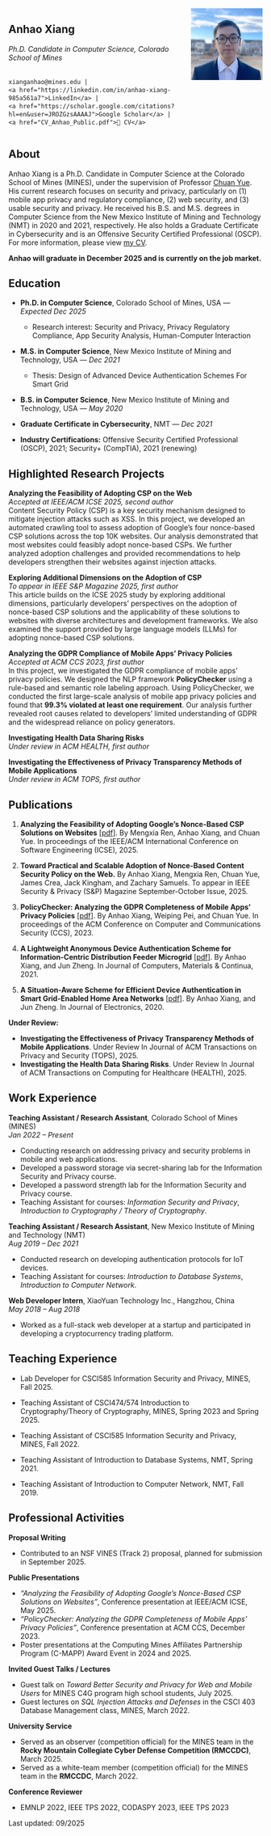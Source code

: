 
<div style="display: flex; align-items: flex-start; gap: 30px;">

  <!-- Left column -->
  <div style="flex: 70%;">
    <h2>Anhao Xiang</h2>
    <em>Ph.D. Candidate in Computer Science, Colorado School of Mines</em><br><br>

    xianganhao@mines.edu | 
    <a href="https://linkedin.com/in/anhao-xiang-985a561a7">LinkedIn</a> |
    <a href="https://scholar.google.com/citations?hl=en&user=JROZGzsAAAAJ">Google Scholar</a> |
    <a href="CV_Anhao_Public.pdf">📄 CV</a>
  </div>

  <!-- Right column -->
  <div style="flex: 30%; text-align: center;">
    <img src="anhao.jpg" alt="Anhao Xiang" width="180">
  </div>

</div>


## About

Anhao Xiang is a Ph.D. Candidate in Computer Science at the Colorado School of Mines (MINES), under the supervision of Professor [Chuan Yue](https://people.mines.edu/chuanyue/). His current research focuses on security and privacy, particularly on (1) mobile app privacy and regulatory compliance, (2) web security, and (3) usable security and privacy. He received his B.S. and M.S. degrees in Computer Science from the New Mexico Institute of Mining and Technology (NMT) in 2020 and 2021, respectively. He also holds a Graduate Certificate in Cybersecurity and is an Offensive Security Certified Professional (OSCP). For more information, please view [my CV](CV_Anhao_Public.pdf).

**Anhao will graduate in December 2025 and is currently on the job market.**


## Education

- **Ph.D. in Computer Science**, Colorado School of Mines, USA — *Expected Dec 2025*
  - Research interest: Security and Privacy, Privacy Regulatory Compliance, App Security Analysis, Human-Computer Interaction
 
- **M.S. in Computer Science**, New Mexico Institute of Mining and Technology, USA — *Dec 2021*
  - Thesis: Design of Advanced Device Authentication Schemes For Smart Grid 

- **B.S. in Computer Science**, New Mexico Institute of Mining and Technology, USA — *May 2020*  

- **Graduate Certificate in Cybersecurity**, NMT — *Dec 2021*  

- **Industry Certifications:** Offensive Security Certified Professional (OSCP), 2021; Security+ (CompTIA), 2021 (renewing)  

## Highlighted Research Projects

**Analyzing the Feasibility of Adopting CSP on the Web**  
*Accepted at IEEE/ACM ICSE 2025, second author*  
Content Security Policy (CSP) is a key security mechanism designed to mitigate injection attacks such as XSS. In this project, we developed an automated crawling tool to assess adoption of Google’s four nonce-based CSP solutions across the top 10K websites. Our analysis demonstrated that most websites could feasibly adopt nonce-based CSPs. We further analyzed adoption challenges and provided recommendations to help developers strengthen their websites against injection attacks.  

**Exploring Additional Dimensions on the Adoption of CSP**  
*To appear in IEEE S&P Magazine 2025, first author*  
This article builds on the ICSE 2025 study by exploring additional dimensions, particularly developers’ perspectives on the adoption of nonce-based CSP solutions and the applicability of these solutions to websites with diverse architectures and development frameworks. We also examined the support provided by large language models (LLMs) for adopting nonce-based CSP solutions.  

**Analyzing the GDPR Compliance of Mobile Apps’ Privacy Policies**  
*Accepted at ACM CCS 2023, first author*  
In this project, we investigated the GDPR compliance of mobile apps’ privacy policies. We designed the NLP framework **PolicyChecker** using a rule-based and semantic role labeling approach. Using PolicyChecker, we conducted the first large-scale analysis of mobile app privacy policies and found that **99.3% violated at least one requirement**. Our analysis further revealed root causes related to developers’ limited understanding of GDPR and the widespread reliance on policy generators.  

**Investigating Health Data Sharing Risks**  
*Under review in ACM HEALTH, first author*  

**Investigating the Effectiveness of Privacy Transparency Methods of Mobile Applications**  
*Under review in ACM TOPS, first author*  


## Publications

1. **Analyzing the Feasibility of Adopting Google’s Nonce-Based CSP Solutions on Websites** [[pdf]](https://ieeexplore.ieee.org/document/11029938).
   By Mengxia Ren, Anhao Xiang, and Chuan Yue. In proceedings of the IEEE/ACM International Conference on Software Engineering (ICSE), 2025.

2. **Toward Practical and Scalable Adoption of Nonce-Based Content Security Policy on the Web.** 
   By Anhao Xiang, Mengxia Ren, Chuan Yue, James Crea, Jack Kingham, and Zachary Samuels. To appear in IEEE Security & Privacy (S&P) Magazine September-October Issue, 2025.

3. **PolicyChecker: Analyzing the GDPR Completeness of Mobile Apps’ Privacy Policies** [[pdf]](https://dl.acm.org/doi/10.1145/3576915.3623067). 
   By Anhao Xiang, Weiping Pei, and Chuan Yue. In proceedings of the ACM Conference on Computer and Communications Security (CCS), 2023.

4. **A Lightweight Anonymous Device Authentication Scheme for Information-Centric Distribution Feeder Microgrid** [[pdf]](https://www.sciencedirect.com/org/science/article/pii/S1546221821004367). By Anhao Xiang, and Jun Zheng. In Journal of Computers, Materials & Continua, 2021.

5. **A Situation-Aware Scheme for Efficient Device Authentication in Smart Grid-Enabled Home Area Networks** [[pdf]](https://www.mdpi.com/2079-9292/9/6/989#:~:text=The%20proposed%20scheme%20utilizes%20the,the%20assessed%20security%20risk%20level.). By Anhao Xiang, and Jun Zheng. In Journal of Electronics, 2020.  

**Under Review:**  
- **Investigating the Effectiveness of Privacy Transparency Methods of Mobile Applications**. Under Review In Journal of ACM Transactions on Privacy and Security (TOPS), 2025.   
- **Investigating the Health Data Sharing Risks**. Under Review In Journal of ACM Transactions on Computing for Healthcare (HEALTH), 2025. 

## Work Experience

**Teaching Assistant / Research Assistant**, Colorado School of Mines (MINES)  
*Jan 2022 – Present*  
- Conducting research on addressing privacy and security problems in mobile and web applications.  
- Developed a password storage via secret-sharing lab for the Information Security and Privacy course.  
- Developed a password strength lab for the Information Security and Privacy course.  
- Teaching Assistant for courses: *Information Security and Privacy*, *Introduction to Cryptography / Theory of Cryptography*.  

**Teaching Assistant / Research Assistant**, New Mexico Institute of Mining and Technology (NMT)  
*Aug 2019 – Dec 2021*  
- Conducted research on developing authentication protocols for IoT devices.  
- Teaching Assistant for courses: *Introduction to Database Systems*, *Introduction to Computer Network*.  

**Web Developer Intern**, XiaoYuan Technology Inc., Hangzhou, China  
*May 2018 – Aug 2018*  
- Worked as a full-stack web developer at a startup and participated in developing a cryptocurrency trading platform.  


## Teaching Experience
- Lab Developer for CSCI585 Information Security and Privacy, MINES, Fall 2025.

- Teaching Assistant of CSCI474/574 Introduction to Cryptography/Theory of Cryptography, MINES, Spring 2023 and Spring 2025.

- Teaching Assistant of CSCI585 Information Security and Privacy, MINES, Fall 2022.

- Teaching Assistant of Introduction to Database Systems, NMT, Spring 2021.

- Teaching Assistant of Introduction to Computer Network, NMT, Fall 2019.

## Professional Activities

**Proposal Writing**  
- Contributed to an NSF VINES (Track 2) proposal, planned for submission in September 2025.  

**Public Presentations**  
- *“Analyzing the Feasibility of Adopting Google’s Nonce-Based CSP Solutions on Websites”*, Conference presentation at IEEE/ACM ICSE, May 2025.  
- *“PolicyChecker: Analyzing the GDPR Completeness of Mobile Apps’ Privacy Policies”*, Conference presentation at ACM CCS, December 2023.  
- Poster presentations at the Computing Mines Affiliates Partnership Program (C-MAPP) Award Event in 2024 and 2025.  

**Invited Guest Talks / Lectures**  
- Guest talk on *Toward Better Security and Privacy for Web and Mobile Users* for MINES C4G program high school students, July 2025.  
- Guest lectures on *SQL Injection Attacks and Defenses* in the CSCI 403 Database Management class, MINES, March 2022.  

**University Service**  
- Served as an observer (competition official) for the MINES team in the **Rocky Mountain Collegiate Cyber Defense Competition (RMCCDC)**, March 2025.  
- Served as a white-team member (competition official) for the MINES team in the **RMCCDC**, March 2022.  

**Conference Reviewer**  
- EMNLP 2022, IEEE TPS 2022, CODASPY 2023, IEEE TPS 2023  


Last updated: 09/2025
